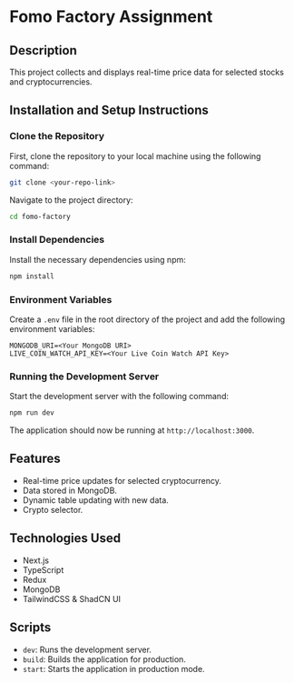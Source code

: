 # Fomo Factory Assignment

## Description

This project collects and displays real-time price data for selected stocks and cryptocurrencies.

## Installation and Setup Instructions

### Clone the Repository

First, clone the repository to your local machine using the following command:

```bash
git clone <your-repo-link>
```

Navigate to the project directory:

```bash
cd fomo-factory
```

### Install Dependencies

Install the necessary dependencies using npm:

```bash
npm install
```

### Environment Variables

Create a `.env` file in the root directory of the project and add the following environment variables:

```
MONGODB_URI=<Your MongoDB URI>
LIVE_COIN_WATCH_API_KEY=<Your Live Coin Watch API Key>
```

### Running the Development Server

Start the development server with the following command:

```bash
npm run dev
```

The application should now be running at `http://localhost:3000`.

## Features

- Real-time price updates for selected cryptocurrency.
- Data stored in MongoDB.
- Dynamic table updating with new data.
- Crypto selector.

## Technologies Used

- Next.js
- TypeScript
- Redux
- MongoDB
- TailwindCSS & ShadCN UI

## Scripts

- `dev`: Runs the development server.
- `build`: Builds the application for production.
- `start`: Starts the application in production mode.

